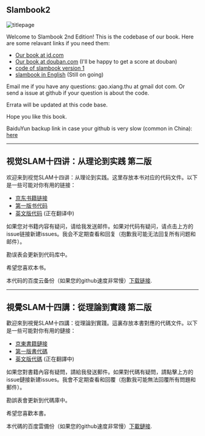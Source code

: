 ## Slambook2
![titlepage](./figures/title.png)

Welcome to Slambook 2nd Edition! This is the codebase of our book. Here are some relavant links if you need them: 
- [Our book at jd.com](https://item.jd.com/12666058.html)
- [Our book at douban.com](https://book.douban.com/subject/27028215/) (I'll be happy to get a score at douban)
- [code of slambook version 1](https://github.com/gaoxiang12/slambook)
- [slambook in English](https://github.com/gaoxiang12/slambook-en) (Still on going)

Email me if you have any questions: gao.xiang.thu at gmail dot com. Or send a issue at github if your question is about the code.

Errata will be updated at this code base.

Hope you like this book.

BaiduYun backup link in case your github is very slow (common in China): [here](https://pan.baidu.com/s/1XQwpnDb3BOvxXZhL-03p3w)

---
## 视觉SLAM十四讲：从理论到实践 第二版
欢迎来到视觉SLAM十四讲：从理论到实践。这里存放本书对应的代码文件。以下是一些可能对你有用的链接：
- [京东书籍链接](https://item.jd.com/12666058.html)
- [第一版书代码](https://github.com/gaoxiang12/slambook)
- [英文版代码](https://github.com/gaoxiang12/slambook-en) (正在翻译中)

如果您对书籍内容有疑问，请给我发送邮件。如果对代码有疑问，请点击上方的issue链接新建issues。我会不定期查看和回复（抱歉我可能无法回复所有问题和邮件）。

勘误表会更新到代码库中。

希望您喜欢本书。

本代码的百度云备份（如果您的github速度非常慢）[下载链接](https://pan.baidu.com/s/1XQwpnDb3BOvxXZhL-03p3w).

---
## 視覺SLAM十四講：從理論到實踐 第二版
歡迎來到視覺SLAM十四講：從理論到實踐。這裏存放本書對應的代碼文件。以下是一些可能對你有用的鏈接：
- [京東書籍鏈接](https://item.jd.com/12666058.html)
- [第一版書代碼](https://github.com/gaoxiang12/slambook)
- [英文版代碼](https://github.com/gaoxiang12/slambook-en) (正在翻譯中)

如果您對書籍內容有疑問，請給我發送郵件。如果對代碼有疑問，請點擊上方的issue鏈接新建issues。我會不定期查看和回覆（抱歉我可能無法回覆所有問題和郵件）。

勘誤表會更新到代碼庫中。

希望您喜歡本書。

本代碼的百度雲備份（如果您的github速度非常慢）[下載鏈接](https://pan.baidu.com/s/1XQwpnDb3BOvxXZhL-03p3w).
